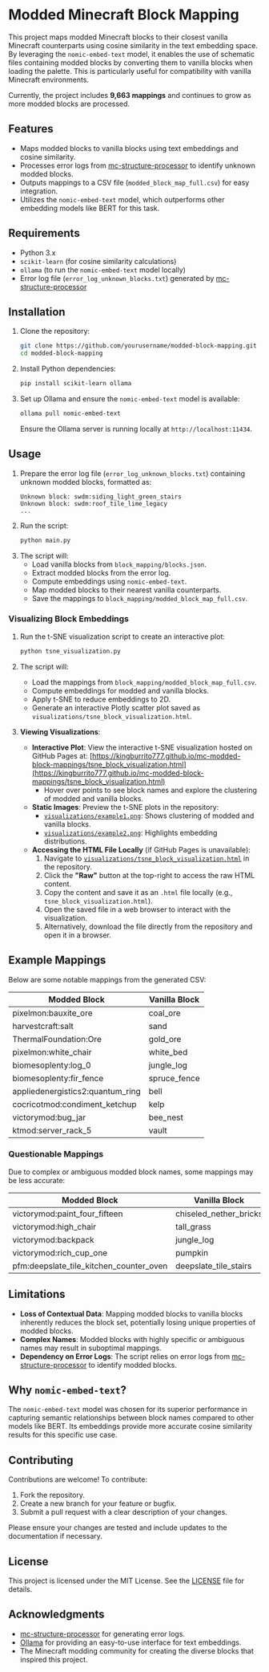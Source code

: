 # Modded Minecraft Block Mapping

This project maps modded Minecraft blocks to their closest vanilla Minecraft counterparts using cosine similarity in the text embedding space. By leveraging the `nomic-embed-text` model, it enables the use of schematic files containing modded blocks by converting them to vanilla blocks when loading the palette. This is particularly useful for compatibility with vanilla Minecraft environments.

Currently, the project includes **9,663 mappings** and continues to grow as more modded blocks are processed.

## Features
- Maps modded blocks to vanilla blocks using text embeddings and cosine similarity.
- Processes error logs from [mc-structure-processor](https://github.com/Kingburrito777/mc-structure-processor) to identify unknown modded blocks.
- Outputs mappings to a CSV file (`modded_block_map_full.csv`) for easy integration.
- Utilizes the `nomic-embed-text` model, which outperforms other embedding models like BERT for this task.

## Requirements
- Python 3.x
- `scikit-learn` (for cosine similarity calculations)
- `ollama` (to run the `nomic-embed-text` model locally)
- Error log file (`error_log_unknown_blocks.txt`) generated by [mc-structure-processor](https://github.com/Kingburrito777/mc-structure-processor)

## Installation
1. Clone the repository:
   ```bash
   git clone https://github.com/yourusername/modded-block-mapping.git
   cd modded-block-mapping
   ```
2. Install Python dependencies:
   ```bash
   pip install scikit-learn ollama
   ```
3. Set up Ollama and ensure the `nomic-embed-text` model is available:
   ```bash
   ollama pull nomic-embed-text
   ```
   Ensure the Ollama server is running locally at `http://localhost:11434`.

## Usage
1. Prepare the error log file (`error_log_unknown_blocks.txt`) containing unknown modded blocks, formatted as:
   ```
   Unknown block: swdm:siding_light_green_stairs
   Unknown block: swdm:roof_tile_lime_legacy
   ...
   ```
2. Run the script:
   ```bash
   python main.py
   ```
3. The script will:
   - Load vanilla blocks from `block_mapping/blocks.json`.
   - Extract modded blocks from the error log.
   - Compute embeddings using `nomic-embed-text`.
   - Map modded blocks to their nearest vanilla counterparts.
   - Save the mappings to `block_mapping/modded_block_map_full.csv`.

### Visualizing Block Embeddings
1. Run the t-SNE visualization script to create an interactive plot:
   ```bash
   python tsne_visualization.py
   ```
2. The script will:
   - Load the mappings from `block_mapping/modded_block_map_full.csv`.
   - Compute embeddings for modded and vanilla blocks.
   - Apply t-SNE to reduce embeddings to 2D.
   - Generate an interactive Plotly scatter plot saved as `visualizations/tsne_block_visualization.html`.

3. **Viewing Visualizations**:
   - **Interactive Plot**: View the interactive t-SNE visualization hosted on GitHub Pages at:
     [https://kingburrito777.github.io/mc-modded-block-mappings/tsne_block_visualization.html](https://kingburrito777.github.io/mc-modded-block-mappings/tsne_block_visualization.html)
     - Hover over points to see block names and explore the clustering of modded and vanilla blocks.
   - **Static Images**: Preview the t-SNE plots in the repository:
     - [`visualizations/example1.png`](./visualizations/example1.png): Shows clustering of modded and vanilla blocks.
     - [`visualizations/example2.png`](./visualizations/example2.png): Highlights embedding distributions.
   - **Accessing the HTML File Locally** (if GitHub Pages is unavailable):
     1. Navigate to [`visualizations/tsne_block_visualization.html`](./visualizations/tsne_block_visualization.html) in the repository.
     2. Click the **"Raw"** button at the top-right to access the raw HTML content.
     3. Copy the content and save it as an `.html` file locally (e.g., `tsne_block_visualization.html`).
     4. Open the saved file in a web browser to interact with the visualization.
     5. Alternatively, download the file directly from the repository and open it in a browser.

## Example Mappings
Below are some notable mappings from the generated CSV:

| Modded Block                          | Vanilla Block             |
|---------------------------------------|---------------------------|
| pixelmon:bauxite_ore                  | coal_ore                  |
| harvestcraft:salt                     | sand                      |
| ThermalFoundation:Ore                 | gold_ore                  |
| pixelmon:white_chair                  | white_bed                 |
| biomesoplenty:log_0                   | jungle_log                |
| biomesoplenty:fir_fence               | spruce_fence              |
| appliedenergistics2:quantum_ring      | bell                      |
| cocricotmod:condiment_ketchup         | kelp                      |
| victorymod:bug_jar                    | bee_nest                  |
| ktmod:server_rack_5                   | vault                     |

### Questionable Mappings
Due to complex or ambiguous modded block names, some mappings may be less accurate:

| Modded Block                          | Vanilla Block             |
|---------------------------------------|---------------------------|
| victorymod:paint_four_fifteen         | chiseled_nether_bricks    |
| victorymod:high_chair                 | tall_grass                |
| victorymod:backpack                   | jungle_log                |
| victorymod:rich_cup_one               | pumpkin                   |
| pfm:deepslate_tile_kitchen_counter_oven | deepslate_tile_stairs   |

## Limitations
- **Loss of Contextual Data**: Mapping modded blocks to vanilla blocks inherently reduces the block set, potentially losing unique properties of modded blocks.
- **Complex Names**: Modded blocks with highly specific or ambiguous names may result in suboptimal mappings.
- **Dependency on Error Logs**: The script relies on error logs from [mc-structure-processor](https://github.com/Kingburrito777/mc-structure-processor) to identify modded blocks.

## Why `nomic-embed-text`?
The `nomic-embed-text` model was chosen for its superior performance in capturing semantic relationships between block names compared to other models like BERT. Its embeddings provide more accurate cosine similarity results for this specific use case.

## Contributing
Contributions are welcome! To contribute:
1. Fork the repository.
2. Create a new branch for your feature or bugfix.
3. Submit a pull request with a clear description of your changes.

Please ensure your changes are tested and include updates to the documentation if necessary.

## License
This project is licensed under the MIT License. See the [LICENSE](LICENSE) file for details.

## Acknowledgments
- [mc-structure-processor](https://github.com/Kingburrito777/mc-structure-processor) for generating error logs.
- [Ollama](https://ollama.ai/) for providing an easy-to-use interface for text embeddings.
- The Minecraft modding community for creating the diverse blocks that inspired this project.
